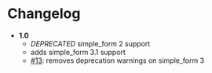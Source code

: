 # Changelog

* **1.0**
  - *DEPRECATED* simple_form 2 support
  - adds simple_form 3.1 support
  - [#13](https://github.com/joecorcoran/judge-simple_form/pull/13): removes deprecation warnings on simple_form 3


